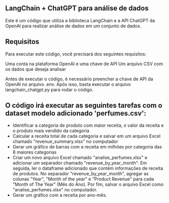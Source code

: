 ## LangChain + ChatGPT para análise de dados

Este é um código que utiliza a biblioteca LangChain e a API ChatGPT da OpenAI para realizar análise de dados em um conjunto de dados.

## Requisitos

Para executar este código, você precisará dos seguintes requisitos:

Uma conta na plataforma OpenAI e uma chave de API
Um arquivo CSV com os dados que deseja analisar

Antes de executar o código, é necessário preencher a chave de API da OpenAI no arquivo .env. Após isso, basta executar o arquivo langchain_chatgpt.py para rodar o código.

## O código irá executar as seguintes tarefas com o dataset modelo adicionado 'perfumes.csv':

- Identificar a categoria de produto com maior receita, o valor da receita e o produto mais vendido da categoria
- Calcular a receita total de cada categoria e salvar em um arquivo Excel chamado "revenue_summary.xlsx" no computador
- Gerar um gráfico de barras com a receita em milhões por categoria das 8 maiores categorias
- Criar um novo arquivo Excel chamado "analise_perfumes.xlsx" e adicionar um separador chamado "revenue_by_year_month". Em seguida, ler o dataframe adicionado que contém informações de receita de produtos. No separador "revenue_by_year_month", agregar as colunas "Year", "Month of the year" e "Product Revenue" para cada "Month of The Year" (Mês do Ano). Por fim, salvar o arquivo Excel como "analise_perfumes.xlsx" no computador.
- Gerar um gráfico com a receita por ano-mês.

